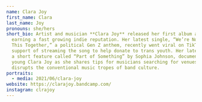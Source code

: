 ```yaml
---
name: Clara Joy
first_name: Clara
last_name: Joy
pronouns: she/hers
short_bio: Artist and musician **Clara Joy** released her first album at 15,
  earning a fast growing indie reputation. Her latest single, “We’re Not All In
  This Together,” a political Gen Z anthem, recently went viral on TikTok in
  support of streaming the song to help donate to trans youth. Her latest debut,
  a short feature called “Part of Something” by Sophia Johnson, documents the
  young Clara Joy as she shares tips for musicians searching for venues, and
  disrupts the conventional music tropes of band culture.
portraits:
  - media: 2021/06/clara-joy
website: https://clarajoy.bandcamp.com/
instagram: clrajoy
---
```

